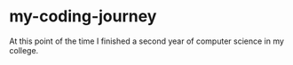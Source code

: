 # my-coding-journey
At this point of the time I finished a second year of computer science in my college.
